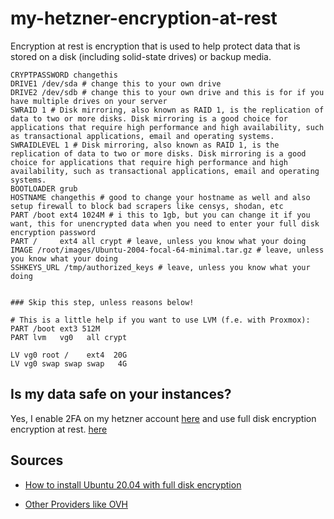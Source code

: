 # my-hetzner-encryption-at-rest
Encryption at rest is encryption that is used to help protect data that is stored on a disk (including solid-state drives) or backup media.

```
CRYPTPASSWORD changethis
DRIVE1 /dev/sda # change this to your own drive
DRIVE2 /dev/sdb # change this to your own drive and this is for if you have multiple drives on your server
SWRAID 1 # Disk mirroring, also known as RAID 1, is the replication of data to two or more disks. Disk mirroring is a good choice for applications that require high performance and high availability, such as transactional applications, email and operating systems.
SWRAIDLEVEL 1 # Disk mirroring, also known as RAID 1, is the replication of data to two or more disks. Disk mirroring is a good choice for applications that require high performance and high availability, such as transactional applications, email and operating systems.
BOOTLOADER grub
HOSTNAME changethis # good to change your hostname as well and also setup firewall to block bad scrapers like censys, shodan, etc
PART /boot ext4 1024M # i this to 1gb, but you can change it if you want, this for unencrypted data when you need to enter your full disk encryption password
PART /     ext4 all crypt # leave, unless you know what your doing
IMAGE /root/images/Ubuntu-2004-focal-64-minimal.tar.gz # leave, unless you know what your doing
SSHKEYS_URL /tmp/authorized_keys # leave, unless you know what your doing


### Skip this step, unless reasons below!

# This is a little help if you want to use LVM (f.e. with Proxmox):
PART /boot ext3 512M
PART lvm   vg0   all crypt

LV vg0 root /    ext4  20G
LV vg0 swap swap swap   4G
```


## Is my data safe on your instances?

Yes, I enable 2FA on my hetzner account [here](https://docs.hetzner.com/accounts-panel/accounts/two-factor-authentication/) and use full disk encryption encryption at rest. [here](https://community.hetzner.com/tutorials/install-ubuntu-2004-with-full-disk-encryption)

## Sources

- [How to install Ubuntu 20.04 with full disk encryption](https://community.hetzner.com/tutorials/install-ubuntu-2004-with-full-disk-encryption)

- [Other Providers like OVH](https://www.reddit.com/r/seedboxes/comments/etw7yo/ovh_sys_full_disk_encryption/)
